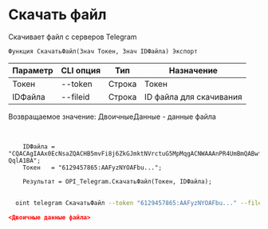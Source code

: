 ﻿---
sidebar_position: 5
---

# Скачать файл
 Скачивает файл с серверов Telegram



`Функция СкачатьФайл(Знач Токен, Знач IDФайла) Экспорт`

  | Параметр | CLI опция | Тип | Назначение |
  |-|-|-|-|
  | Токен | --token | Строка | Токен |
  | IDФайла | --fileid | Строка | ID файла для скачивания |

  
  Возвращаемое значение:   ДвоичныеДанные - данные файла

<br/>




```bsl title="Пример кода"
    IDФайла = "CQACAgIAAx0EcNsaZQACHB5mvFi8j6ZkGJmktNVrctuG5MpMqgACNWAAAnPR4UmBmQABwf-QqlA1BA";
    Токен   = "6129457865:AAFyzNYOAFbu...";

    Результат = OPI_Telegram.СкачатьФайл(Токен, IDФайла);
```



```sh title="Пример команды CLI"
    
  oint telegram СкачатьФайл --token "6129457865:AAFyzNYOAFbu..." --fileid "AgACAgIAAx0EcNsaZQACE1lmXraQ7CsFNZ2Jrqimp9A0ir3mQQACmtkxG77-sUoMcnd_RvALsgEAAwIAA3MAAzUE"

```

```json title="Результат"
<Двоичные данные файла>
```
